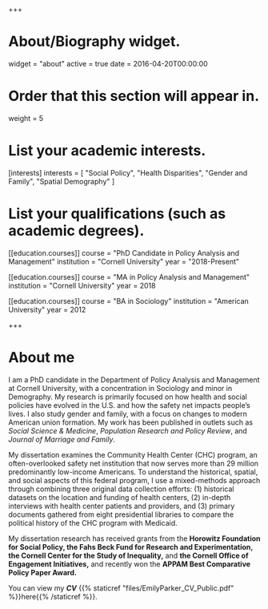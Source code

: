 +++
# About/Biography widget.
widget = "about"
active = true
date = 2016-04-20T00:00:00

# Order that this section will appear in.
weight = 5

# List your academic interests.
[interests]
  interests = [
    "Social Policy",
    "Health Disparities",
    "Gender and Family",
    "Spatial Demography"
  ]

# List your qualifications (such as academic degrees).

[[education.courses]]
  course = "PhD Candidate in Policy Analysis and Management"
  institution = "Cornell University"
  year = "2018-Present"

[[education.courses]]
  course = "MA in Policy Analysis and Management"
  institution = "Cornell University"
  year = 2018

[[education.courses]]
  course = "BA in Sociology"
  institution = "American University"
  year = 2012

+++
# About me

I am a PhD candidate in the Department of Policy Analysis and Management at Cornell University, with a concentration in Sociology and minor in Demography. My research is primarily focused on how health and social policies have evolved in the U.S. and how the safety net impacts people’s lives. I also study gender and family, with a focus on changes to modern American union formation. My work has been published in outlets such as *Social Science & Medicine*, *Population Research and Policy Review*, and *Journal of Marriage and Family*.

My dissertation examines the Community Health Center (CHC) program, an often-overlooked safety net institution that now serves more than 29 million predominantly low-income Americans. To understand the historical, spatial, and social aspects of this federal program, I use a mixed-methods approach through combining three original data collection efforts: (1) historical datasets on the location and funding of health centers, (2) in-depth interviews with health center patients and providers, and (3) primary documents gathered from eight presidential libraries to compare the political history of the CHC program with Medicaid.

My dissertation research has received grants from the **Horowitz Foundation for Social Policy, the Fahs Beck Fund for Research and Experimentation, the Cornell Center for the Study of Inequality,** and **the Cornell Office of Engagement Initiatives,** and recently won the **APPAM Best Comparative Policy Paper Award.**

You can view my ***CV*** {{% staticref "files/EmilyParker_CV_Public.pdf" %}}here{{% /staticref %}}.
